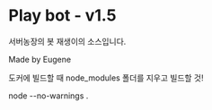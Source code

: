 # Play bot - v1.5

서버농장의 봇 재생이의 소스입니다.

Made by Eugene

도커에 빌드할 때 node_modules 폴더를 지우고 빌드할 것!

node --no-warnings .
